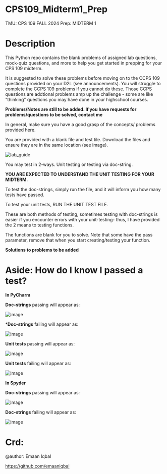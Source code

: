 # CPS109_Midterm1_Prep
TMU: CPS 109 FALL 2024 Prep: MIDTERM 1

Description
===============================



This Python repo contains the blank problems of assigned lab questions, mock-quiz questions, and more to help you get started in prepping for your CPS 109 midterm. 



It is suggested to solve these problems before moving on to the CCPS 109 questions provided on your D2L (see announcements). You will struggle to complete the CCPS 109 problems if you cannot do these. Those CCPS questions are addtional problems amp up the challenge - some are like  "thinking" questions you may have done in your highschool courses. 



**Problems/Notes are still to be added. If you have requests for problems/questions to be solved, contact me** 



In general, make sure you have a good grasp of the concepts/ problems provided here.



You are provided with a blank file and test tile.
Download the files and ensure they are in the same location (see image).


![lab_guide](https://github.com/user-attachments/assets/45aca885-f59c-42ed-8b03-47861cb95908)


You may test in 2-ways. Unit testing or testing via doc-string.

**YOU ARE EXPECTED TO UNDERSTAND THE UNIT TESTING FOR YOUR MIDTERM.**

To test the doc-strings, simply run the file, and it will inform you how many tests have passed. 


To test your unit tests, RUN THE UNIT TEST FILE. 


These are both methods of testing, sometimes testing with doc-strings is easier if you encounter errors with your unit-testing- thus, I have provided the 2 means to testing functions. 



The functions are blank for you to solve. Note that some have the pass parameter, remove that when you start creating/testing your function. 


**Solutions to problems to be added**

Aside: How do I know I passed a test?
===============================

**In PyCharm**

**Doc-strings** passing will appear as:


![image](https://github.com/user-attachments/assets/82b18d40-eb02-4443-ae45-982bebdb48de)


***Doc-strings** failing will appear as:


![image](https://github.com/user-attachments/assets/db9f2f49-8b39-47b9-826d-91eb593883b5)


**Unit tests** passing will appear as:


![image](https://github.com/user-attachments/assets/57404422-1c61-45aa-9133-b43c3c2e0413)


**Unit tests** failing will appear as:


![image](https://github.com/user-attachments/assets/d9609317-31b1-4c6f-ab0d-ac45409e8468)



**In Spyder**



**Doc-strings** passing will appear as:


![image](https://github.com/user-attachments/assets/9529e51a-7d8e-4377-8101-1bbef99dc7b0)


**Doc-strings** failing will appear as:


![image](https://github.com/user-attachments/assets/61bd98ef-c3c4-459e-af01-58113a3cc2b6)


Crd:
===============================
@author: Emaan Iqbal


https://github.com/emaaniqbal
